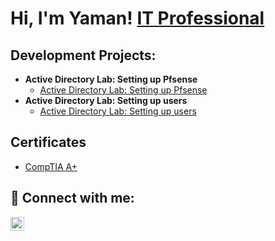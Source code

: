 <h1>Hi, I'm Yaman!  <a href="https://www.linkedin.com/in/yaman-baddour-266b64271/">IT Professional</a>

<h2> Development Projects:</h2>

- <b>Active Directory Lab: Setting up Pfsense</b>
  - [Active Directory Lab: Setting up Pfsense](https://github.com/yamanb2/Active-Directory-Lab/blob/main/README.md)
- <b>Active Directory Lab: Setting up users</b>
  - [Active Directory Lab: Setting up users](https://github.com/yamanb2/Active-Directory-Lab-Setting-up-users)

<h2>Certificates</h2>

- [CompTIA A+](https://imgur.com/a/f3uDHKq)


<h2> 🤳 Connect with me:</h2>

[<img align="left" alt="JoshMadakor | LinkedIn" width="22px" src="https://cdn.jsdelivr.net/npm/simple-icons@v3/icons/linkedin.svg" />][linkedin]



[linkedin]: https://www.linkedin.com/in/yaman-baddour-266b64271

<!--
**joshmadakor1/joshmadakor1** is a ✨ _special_ ✨ repository because its `README.md` (this file) appears on your GitHub profile.

Here are some ideas to get you started:

- 🔭 I’m currently working on ...
- 🌱 I’m currently learning ...
- 👯 I’m looking to collaborate on ...
- 🤔 I’m looking for help with ...
- 💬 Ask me about ...
- 📫 How to reach me: ...
- 😄 Pronouns: ...
- ⚡ Fun fact: ...
-->
